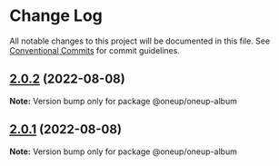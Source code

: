 # Change Log

All notable changes to this project will be documented in this file.
See [Conventional Commits](https://conventionalcommits.org) for commit guidelines.

## [2.0.2](https://github.com/oneupsoft/oneup-album/compare/@oneup/oneup-album@2.0.1...@oneup/oneup-album@2.0.2) (2022-08-08)

**Note:** Version bump only for package @oneup/oneup-album





## [2.0.1](https://github.com/oneupsoft/oneup-album/compare/@oneup/oneup-album@2.0.0...@oneup/oneup-album@2.0.1) (2022-08-08)

**Note:** Version bump only for package @oneup/oneup-album

